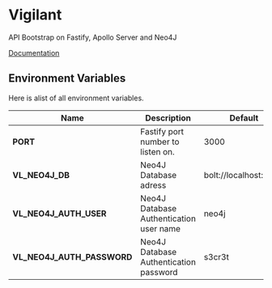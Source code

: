 # Vigilant

API Bootstrap on Fastify, Apollo Server and Neo4J
    
[Documentation](documentation/INDEX.md)

## Environment Variables

Here is alist of all environment variables.

|Name     | Description  | Default |
|---------|--------------|---------|
|**PORT**                   | Fastify port number to listen on.        | 3000                  |
|**VL_NEO4J_DB**            | Neo4J Database adress                    | bolt://localhost:7687 |
|**VL_NEO4J_AUTH_USER**     | Neo4J Database Authentication user name  | neo4j                 |
|**VL_NEO4J_AUTH_PASSWORD** | Neo4J Database Authentication password   | s3cr3t                |
